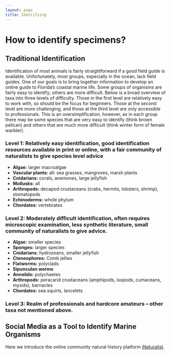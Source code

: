 ```yaml
---
layout: page
title: Identifying
---
```


# How to identify specimens?

## Traditional Identification

Identification of most animals is fairly straightforward if a good field guide
is available.  Unfortunately, most groups, especially in the ocean, lack field
guides.  One of our goals is to bring together information to develop an online
guide to Florida’s coastal marine life.  Some groups of organisms are fairly
easy to identify; others are more difficult. Below is a broad overview of taxa
into three levels of difficulty.  Those in the first level are relatively easy
to work with, so should be the focus for beginners.  Those at the second level
are more challenging, and those at the third level are only accessible to
professionals.  This is an oversimplification, however, as in each group there
may be some species that are very easy to identify (think brown pelican) and
others that are much more difficult (think winter form of female warbler).

### Level 1: Relatively easy identification, good identification resources available in print or online, with a fair community of naturalists to give species level advice

- **Algae:** larger macroalgae
- **Vascular plants:** all: sea grasses, mangroves, marsh plants
- **Cnidarians:** corals, anemones, large jellyfish
- **Mollusks:** all
- **Arthropods:** decapod crustaceans (crabs, hermits, lobsters, shrimp), stomatopods
- **Echinoderms:** whole phylum
- **Chordates:** vertebrates

### Level 2: Moderately difficult identification, often requires microscopic  examination, less synthetic literature, small community of naturalists to  give advice.

- **Algae:** smaller species
- **Sponges:** larger species
- **Cnidarians:** hydrozoans, smaller jellyfish
- **Cteneophores:** Comb jellies
- **Flatworms:** polyclads
- **Sipunculan worms**
- **Annelids:** polychaetes
- **Arthropods:** peracarid crustaceans (amphipods, isopods, cumaceans, mysids), barnacles
- **Chordates:** sea squirts, lancelets

### Level 3:  Realm of professionals and hardcore amateurs – other taxa not mentioned above.

## Social Media as a Tool to Identify Marine Organisms

Here we introduce the online community natural history platform [iNaturalist](http://inaturalist.org).
